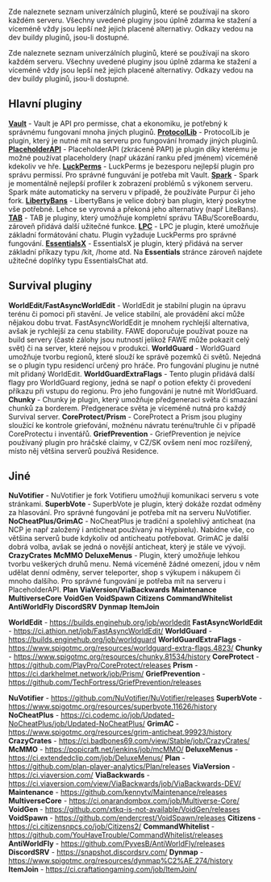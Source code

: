 Zde naleznete seznam univerzálních pluginů, které se používají na skoro každém serveru. Všechny uvedené pluginy jsou úplně zdarma ke stažení a víceméně vždy jsou lepší než jejich placené alternativy. Odkazy vedou na dev buildy pluginů, jsou-li dostupné. 

Zde naleznete seznam univerzálních pluginů, které se používají na skoro každém serveru. Všechny uvedené pluginy jsou úplně zdarma ke stažení a víceméně vždy jsou lepší než jejich placené alternativy. Odkazy vedou na dev buildy pluginů, jsou-li dostupné. 

## Hlavní pluginy

[**Vault**](https://github.com/MilkBowl/Vault/releases) - Vault je API pro permisse, chat a ekonomiku, je potřebný k správnému fungovaní mnoha jiných pluginů.
[**ProtocolLib**](https://ci.dmulloy2.net/job/ProtocolLib/lastSuccessfulBuild/) - ProtocolLib je plugin, který je nutné mít na serveru pro fungování hromady jiných pluginů.
[**PlaceholderAPI**](https://ci.extendedclip.com/job/PlaceholderAPI/) - PlaceholderAPI (zkráceně PAPI) je plugin díky kterému je možné používat placeholdery (např ukázání ranku před jménem) víceméně kdekoliv ve hře. 
[**LuckPerms**](https://luckperms.net/download) - LuckPerms je bezesporu nejlepší plugin pro správu permissí. Pro správné funguvání je potřeba mít Vault.
[**Spark**](https://spark.lucko.me/download) - Spark je momentálně nejlepší profiler k zobrazení problémů s výkonem serveru. Spark máte automaticky na serveru v případě, že používáte Purpur či jeho fork.
[**LibertyBans**](https://ci.hahota.net/job/LibertyBans/) - LibertyBans je velice dobrý ban plugin, který poskytne vše potřebné. Lehce se vyrovná a překoná jeho alternativy (např LiteBans).
[**TAB**](https://github.com/NEZNAMY/TAB/releases) - TAB je pluginy, který umožňuje kompletní správu TABu/ScoreBoardu, zároveň přidává další užitečné funkce.
[**LPC**](https://www.spigotmc.org/resources/lpc-chat-formatter-1-7-10-1-19.68965/history) - LPC je plugin, které umožňuje základní formátování chatu. Plugin vyžaduje LuckPerms pro správné fungování.
[**EssentialsX**](https://essentialsx.net/downloads.html) - EssentialsX je plugin, který přidává na server základní příkazy typu /kit, /home atd. Na **Essentials** stránce zároveň najdete užitečné doplňky typu EssentialsChat atd.


## Survival pluginy

**WorldEdit/FastAsyncWorldEdit** - WorldEdit je stabilní plugin na úpravu terénu či pomoci při stavění. Je velice stabilní, ale provádění akcí může nějakou dobu trvat. FastAsyncWorldEdit je mnohem rychlejší alternativa, avšak je rychlejší za cenu stability. FAWE doporučuje používat pouze na build servery (časté zálohy jsou nutností jelikož FAWE může pokazit celý svět) či na server, které nejsou v produkci. 
**WorldGuard** - WorldGuard umožňuje tvorbu regionů, které slouží ke správě pozemků či světů. Nejedná se o plugin typu residencí určený pro hráče. Pro fungování pluginu je nutné mít přidaný WorldEdit.
**WorldGuardExtraFlags** - Tento plugin přidává další flagy pro WorldGuard regiony, jedná se např o potion efekty či provedení příkazu při vstupu do regionu. Pro jeho fungování je nutné mít WorldGuard.
**Chunky** - Chunky je plugin, který umožňuje předgeneraci světa či smazání chunků za borderem. Předgenerace světa je víceméně nutná pro každý Survival server.
**CoreProtect/Prism** - CoreProtect a Prism jsou pluginy sloužící ke kontrole griefování, možnénu návratu terénu/truhle či v případě CoreProtectu i inventářů.
**GriefPrevention** - GriefPrevention je nejvíce používaný plugin pro hráčské claimy, v CZ/SK ovšem není moc rozšířený, místo něj většina serverů používá Residence.

## Jiné

**NuVotifier** - NuVotifier je fork Votifieru umožňují komunikaci serveru s vote stránkami. 
**SuperbVote** - SuperbVote je plugin, který dokáže rozdat odměny za hlasování. Pro správné fungování je potřeba mít na serveru NuVotifier.
**NoCheatPlus/GrimAC** - NoCheatPlus je tradiční a spolehlivý anticheat (na NCP je např založený i anticheat používaný na Hypixelu). Nabídne vše, co většina serverů bude kdykoliv od anticheatu potřebovat. GrimAC je další dobrá volba, avšak se jedná o novější anticheat, který je stále ve vývoji.
**CrazyCrates**
**McMMO**
**DeluxeMenus** - Plugin, který umožňuje lehkou tvorbu veškerých druhů menu. Nemá víceméně žádné omezení, jdou v něm udělat denní odměny, server teleporter, shop s výkupem i nákupem či mnoho dalšího. Pro správné fungování je potřeba mít na serveru i PlaceholderAPI. 
**Plan**
**ViaVersion/ViaBackwards**
**Maintenance**
**MultiverseCore**
**VoidGen**
**VoidSpawn**
**Citizens**
**CommandWhitelist**
**AntiWorldFly**
**DiscordSRV**
**Dynmap**
**ItemJoin**


**WorldEdit** - https://builds.enginehub.org/job/worldedit
**FastAsyncWorldEdit** - https://ci.athion.net/job/FastAsyncWorldEdit/
**WorldGuard** - https://builds.enginehub.org/job/worldguard
**WorldGuardExtraFlags** - https://www.spigotmc.org/resources/worldguard-extra-flags.4823/
**Chunky** - https://www.spigotmc.org/resources/chunky.81534/history
**CoreProtect** - https://github.com/PlayPro/CoreProtect/releases
**Prism** - https://ci.darkhelmet.network/job/Prism/
**GriefPrevention** - https://github.com/TechFortress/GriefPrevention/releases

**NuVotifier** - https://github.com/NuVotifier/NuVotifier/releases
**SuperbVote** - https://www.spigotmc.org/resources/superbvote.11626/history
**NoCheatPlus** - https://ci.codemc.io/job/Updated-NoCheatPlus/job/Updated-NoCheatPlus/
**GrimAC** - https://www.spigotmc.org/resources/grim-anticheat.99923/history
**CrazyCrates** - https://ci.badbones69.com/view/Stable/job/CrazyCrates/
**McMMO** - https://popicraft.net/jenkins/job/mcMMO/
**DeluxeMenus** - https://ci.extendedclip.com/job/DeluxeMenus/
**Plan** - https://github.com/plan-player-analytics/Plan/releases
**ViaVersion** - https://ci.viaversion.com/
**ViaBackwards** - https://ci.viaversion.com/view/ViaBackwards/job/ViaBackwards-DEV/
**Maintenance** - https://github.com/kennytv/Maintenance/releases
**MultiverseCore** - https://ci.onarandombox.com/job/Multiverse-Core/
**VoidGen** - https://github.com/xtkq-is-not-available/VoidGen/releases
**VoidSpawn** - https://github.com/endercrest/VoidSpawn/releases
**Citizens** - https://ci.citizensnpcs.co/job/Citizens2/
**CommandWhitelist** - https://github.com/YouHaveTrouble/CommandWhitelist/releases
**AntiWorldFly** - https://github.com/PyvesB/AntiWorldFly/releases
**DiscordSRV** - https://snapshot.discordsrv.com/
**Dynmap** - https://www.spigotmc.org/resources/dynmap%C2%AE.274/history
**ItemJoin** - https://ci.craftationgaming.com/job/ItemJoin/
